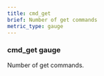 ```yaml
---
title: cmd_get
brief: Number of get commands
metric_type: gauge
---
```

### cmd_get gauge

Number of get commands.